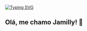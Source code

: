 [![Typing SVG](https://readme-typing-svg.herokuapp.com/?color=491852&size=35&center=true&vCenter=true&width=1000&lines=Oi,+me+chamo+Jamilly,+Bem-vindo+ao+meu+perfil!+:%29)](https://git.io/typing-svg)
## Olá, me chamo Jamilly! 👋

<!--
## Seja bem vindo ao meu perfil, uma trainee na área de TI!
- Atualmente cursando e me aprofundando na área de Programação Back-end e Front-end, com visão futurística voltada para Engenharia de Software 

### Hard Skills:
- **Linguagens:** HTML, CSS, Python, JavaScript.
- **Ferramentas:** MySQL, AWS, Git

### Soft Skills:
- Proatividade, Flexibilidade, Adaptabilidade, , Trabalho em equipe

### Conecte-se Comigo:
[LinkedIn](https://www.linkedin.com/in/jamilly-fernandes-407a21272/)
[Email](mailto:email@exemplo.com)

![GitHub Stats](https://github-readme-stats.vercel.app/api?username=samuel&show_icons=true&count_private=true)
